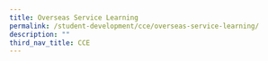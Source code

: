 ```yaml
---
title: Overseas Service Learning
permalink: /student-development/cce/overseas-service-learning/
description: ""
third_nav_title: CCE
---
```


